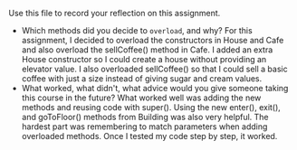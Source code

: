 Use this file to record your reflection on this assignment.

- Which methods did you decide to `overload`, and why? For this assignment, I decided to overload the constructors in House and Cafe and also overload the sellCoffee() method in Cafe. I added an extra House constructor so I could create a house without providing an elevator value. I also overloaded sellCoffee() so that I could sell a basic coffee with just a size instead of giving sugar and cream values.
- What worked, what didn't, what advice would you give someone taking this course in the future? What worked well was adding the new methods and reusing code with super(). Using the new enter(), exit(), and goToFloor() methods from Building was also very helpful. The hardest part was remembering to match parameters when adding overloaded methods. Once I tested my code step by step, it worked.
